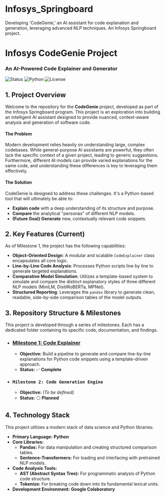 # Infosys_Springboard
Developing 'CodeGenie,' an AI assistant for code explanation and generation, leveraging advanced NLP techniques. An Infosys Springboard project.



# Infosys CodeGenie Project
### An AI-Powered Code Explainer and Generator

![Status](https://img.shields.io/badge/status-in_progress-yellow)
![Python](https://img.shields.io/badge/python-3.9%2B-blue)
![License](https://img.shields.io/badge/license-MIT-green)



## 1. Project Overview

Welcome to the repository for the **CodeGenie** project, developed as part of the Infosys Springboard program. This project is an exploration into building an intelligent AI assistant designed to provide nuanced, context-aware analysis and generation of software code.

#### The Problem
Modern development relies heavily on understanding large, complex codebases. While general-purpose AI assistants are powerful, they often lack the specific context of a given project, leading to generic suggestions. Furthermore, different AI models can provide varied explanations for the same code, and understanding these differences is key to leveraging them effectively.

#### The Solution
CodeGenie is designed to address these challenges. It's a Python-based tool that will ultimately be able to:
* **Explain code** with a deep understanding of its structure and purpose.
* **Compare** the analytical "personas" of different NLP models.
* **(Future Goal)** **Generate** new, contextually relevant code snippets.



## 2. Key Features (Current)

As of Milestone 1, the project has the following capabilities:

* **Object-Oriented Design**: A modular and scalable `CodeExplainer` class encapsulates all core logic.
* **Line-by-Line Code Analysis**: Processes Python scripts line by line to generate targeted explanations.
* **Comparative Model Simulation**: Utilizes a template-based system to simulate and compare the distinct explanatory styles of three different NLP models (MiniLM, DistilRoBERTa, MPNet).
* **Structured Reporting**: Leverages the `pandas` library to generate clean, readable, side-by-side comparison tables of the model outputs.



## 3. Repository Structure & Milestones

This project is developed through a series of milestones. Each has a dedicated folder containing its specific code, documentation, and findings.

* ### [Milestone 1: Code Explainer](./Milestone1/)
    * **Objective:** Build a pipeline to generate and compare line-by-line explanations for Python code snippets using a template-driven approach.
    * **Status:** ✅ **Complete**

* ### `Milestone 2: Code Generation Engine`
    * **Objective:** *(To be defined)*
    * **Status:** ⚪ **Planned**



## 4. Technology Stack

This project utilizes a modern stack of data science and Python libraries:

* **Primary Language:** **Python**
* **Core Libraries:**
    * **Pandas:** For data manipulation and creating structured comparison tables.
    * **Sentence-Transformers:** For loading and interfacing with pretrained NLP models.
* **Code Analysis Tools:**
    * **AST (Abstract Syntax Tree):** For programmatic analysis of Python code structure.
    * **Tokenize:** For breaking code down into its fundamental lexical units.
* **Development Environment:** **Google Colaboratory**


